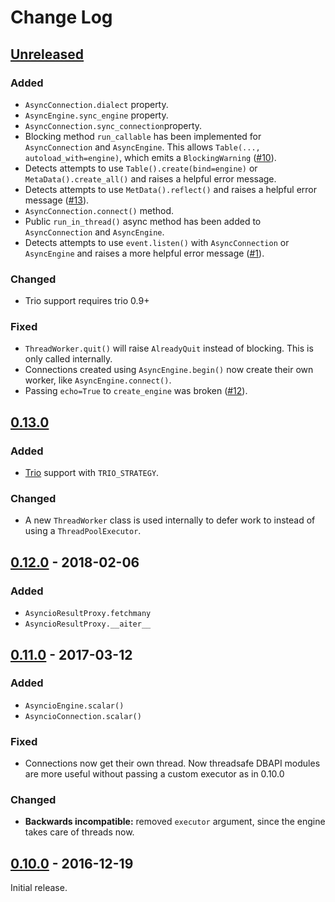 # Change Log
## [Unreleased][unreleased]
### Added
- `AsyncConnection.dialect` property.
- `AsyncEngine.sync_engine` property.
- `AsyncConnection.sync_connection`property.
- Blocking method `run_callable` has been implemented for
  `AsyncConnection` and `AsyncEngine`. This allows
  `Table(..., autoload_with=engine)`, which emits a `BlockingWarning` ([#10][]).
- Detects attempts to use `Table().create(bind=engine)` or
  `MetaData().create_all()` and raises a helpful error message.
- Detects attempts to use `MetData().reflect()` and raises a helpful
  error message ([#13][]).
- `AsyncConnection.connect()` method.
- Public `run_in_thread()` async method has been added to `AsyncConnection`
  and `AsyncEngine`.
- Detects attempts to use `event.listen()` with `AsyncConnection` or
  `AsyncEngine` and raises a more helpful error message ([#1][]).
  
### Changed
- Trio support requires trio 0.9+

### Fixed
- `ThreadWorker.quit()` will raise `AlreadyQuit` instead of blocking.
  This is only called internally.
- Connections created using `AsyncEngine.begin()` now create their own
  worker, like `AsyncEngine.connect()`.
- Passing `echo=True` to `create_engine` was broken ([#12][]).

[#1]: https://github.com/RazerM/sqlalchemy_aio/issues/1
[#10]: https://github.com/RazerM/sqlalchemy_aio/issues/10
[#12]: https://github.com/RazerM/sqlalchemy_aio/issues/12
[#13]: https://github.com/RazerM/sqlalchemy_aio/issues/13

## [0.13.0][0.13.0]
### Added
- [Trio] support with `TRIO_STRATEGY`.

### Changed
- A new `ThreadWorker` class is used internally to defer work to instead
  of using a `ThreadPoolExecutor`.

[Trio]: https://github.com/python-trio/trio

## [0.12.0] - 2018-02-06
### Added
- `AsyncioResultProxy.fetchmany`
- `AsyncioResultProxy.__aiter__`

## [0.11.0] - 2017-03-12
### Added
- `AsyncioEngine.scalar()`
- `AsyncioConnection.scalar()`

### Fixed
- Connections now get their own thread. Now threadsafe DBAPI modules are more
  useful without passing a custom executor as in 0.10.0

### Changed
- **Backwards incompatible:** removed `executor` argument, since the engine
  takes care of threads now.


## [0.10.0] - 2016-12-19
Initial release.

[unreleased]: https://github.com/RazerM/sqlalchemy_aio/compare/0.13.0...HEAD
[0.13.0]: https://github.com/RazerM/sqlalchemy_aio/compare/0.12.0...0.13.0
[0.12.0]: https://github.com/RazerM/sqlalchemy_aio/compare/0.11.0...0.12.0
[0.11.0]: https://github.com/RazerM/sqlalchemy_aio/compare/0.10.0...0.11.0
[0.10.0]: https://github.com/RazerM/sqlalchemy_aio/compare/458d37d8...0.10.0
